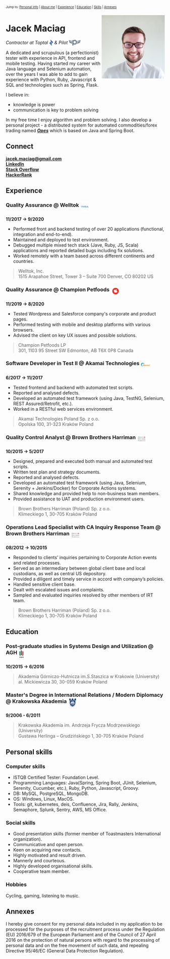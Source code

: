 <sub><sup>Jump to: [Personal info](#personal-information) | [About me](#about-me) | [Experience](#experience) | [Education](#education) | [Skills](#personal-skills) | [Annexes](#annexes)</sup></sub>
<div style="text-align: right"><img src="https://github.com/JDelorean/resume/blob/master/res/me.jpg" alt="It's me!" align="right" unselectable="on" width="200"/></div>
<script>console.log('this is a script')</script>

# Jacek Maciag
*Contractor at Toptal <img src="https://github.com/JDelorean/resume/blob/master/res/toptal_logo.jpg" alt="Toptal" height="18" align="top"/>
& 
Pilot <img src="https://github.com/JDelorean/resume/blob/master/res/pilot_logo.svg" alt="Pilot" height="18" align="top"/>*

A dedicated and scrupulous (a perfectionist) tester with experience in API, frontend and mobile testing. 
Having started my career with Java language and Selenium automation, over the years I was able to add to gain experience
with Python, Ruby, Javascript & SQL and technologies such as Spring, Flask.

I believe in:
* knowledge is power
* communication is key to problem solving

In my free time I enjoy algorithm and problem solving. I also develop a personal project - 
a distributed system for automated commodities/forex trading named
*[**Opes**](https://github.com/search?q=Jdelorean%2Fopes&type=Repositories)* 
which is based on Java and Spring Boot.

## Connect
**<a href="jacek.maciag@gmail.com">jacek.maciag@gmail.com</a>**  
**<a href="https://www.linkedin.com/in/jacek-maciag-7174622a/" target="_blank">LinkedIn</a>**  
**<a href="https://stackoverflow.com/users/5620699/jdelorean" target="_blank">Stack Overflow</a>**  
**<a href="https://www.hackerrank.com/JDelorean?hr_r=1" target="_blank">HackerRank</a>**  

## Experience

### Quality Assurance @ Welltok <img src="https://github.com/JDelorean/resume/blob/master/res/welltok_logo.jpg" alt="Welltok" height="30" align="top"/>
**11/2017 → 9/2020**  

* Performed front and backend testing of over 20 applications (functional, integration and end-to-end).  
* Maintained and deployed to test environment.  
* Debugged multiple mixed tech stack (Jave, Ruby, JS, Scala) applications and reported detailed bugs including fix solutions.
* Worked remotely with a team based across different continents and countries.

>Welltok, Inc.  
>1515 Arapahoe Street, Tower 3 – Suite 700 Denver, CO 80202 US

### Quality Assurance @ Champion Petfoods <img src="https://github.com/JDelorean/resume/blob/master/res/cpf_logo.jpg" alt="Champion Petfoods" height="30" align="top"/>
**11/2019 → 8/2020**  

* Tested Wordpress and Salesforce company's corporate and product pages.
* Performed testing with mobile and desktop platforms with various browsers.
* Advised the client on key UX issues and possible solutions.
 
>Champion Petfoods LP  
>301, 1103 95 Street SW Edmonton, AB T6X 0P8 Canada

### Software Developer in Test II @ Akamai Technologies <img src="https://github.com/JDelorean/resume/blob/master/res/akamai_logo.jpg" alt="Akamai" height="30" align="top"/>
**6/2017 → 11/2017**  

* Tested frontend and backend with automated test scripts.
* Reported and analysed defects.
* Developed an automated test framework (using Java, TestNG, Selenium, REST Assured/Retrofit, etc.).
* Worked in a RESTful web services environment.

>Akamai Technologies Poland Sp. z o.o.  
>Opolska 100, 31-323 Kraków Poland

### Quality Control Analyst @ Brown Brothers Harriman <img src="https://github.com/JDelorean/resume/blob/master/res/bbh_logo.png" alt="Brown Brothers Harriman" height="30" align="top"/>
**10/2015 → 5/2017**  

* Designed, prepared and executed both manual and automated test scripts.
* Written test plan and strategy documents.
* Reported and analysed defects.
* Developed an automated test framework (using Java, Selenium, Serenity + Jenkins/Docker) for Corporate Actions systems.
* Shared knowledge and provided help to non-business team members.
* Provided assistance to UAT and production environment users.

>Brown Brothers Harriman (Poland) Sp. z o.o.  
>Klimeckiego 1, 30-705 Kraków Poland

### Operations Lead Specialist with CA Inquiry Response Team @ Brown Brothers Harriman <img src="https://github.com/JDelorean/resume/blob/master/res/bbh_logo.png" alt="Brown Brothers Harriman" height="30" align="top"/>
**08/2012 → 10/2015**  

* Responded to clients’ inquiries pertaining to Corporate Action events and related processes.
* Served as an intermediary between global client base and local custodians, as well as central US depository.
* Provided a diligent and timely service in accord with company’s policies.
* Handled sensitive client base.
* Dealt with escalated issues and complaints.
* Sampled and evaluated inquiries resolved by other members of IRT team.

>Brown Brothers Harriman (Poland) Sp. z o.o.  
>Klimeckiego 1, 30-705 Kraków Poland

## Education

### Post-graduate studies in Systems Design and Utilization @ AGH <img src="https://github.com/JDelorean/resume/blob/master/res/agh_logo.jpg" alt="AGH" height="30" align="top"/>
**10/2015 → 6/2016**  

>Akademia Górniczo-Hutnicza im.S.Staszica w Krakowie (University)  
>al. Mickiewicza 30, 30-059 Kraków Poland

### Master's Degree in International Relations / Modern Diplomacy @ Krakowska Akademia <img src="https://github.com/JDelorean/resume/blob/master/res/ak_logo.jpg" alt="Krakowska Akademia" height="30" align="top"/>
**9/2006 - 6/2011**  

>Krakowska Akademia im. Andrzeja Frycza Modrzewskiego (University)  
>Gustawa Herlinga – Grudzińskiego 1, 30-705 Kraków Poland

## Personal skills

### Computer skills
* ISTQB Certified Tester: Foundation Level.
* Programming Languages: 
<span title="">Java(Spring, Spring Boot, JUnit, Selenium, Serenity, Cucumber, etc.)</span>, Ruby, Python, Javascript, Groovy.
* DB: MySQL, PostgreSQL, MongoDB.
* OS: Windows, Linux, MacOS.
* Tools: git, kubernetes, deis, Confluence, Jira, Rally, Jenkins, Semaphore, Splunk, Sentry, AWS, MS Office.

### Social skills
* Good presentation skills (former member of Toastmasters International organization).
* Communicative and open person. 
* Keen on acquiring new contacts.
* Highly motivated and result driven.
* Mannerly and courteous.
* Highly developed organisational skills.
* Cooperative team member.

### Hobbies
Cycling, gaming, listening to music.

## Annexes
I hereby give consent for my personal data included in my application to be processed for the purposes 
of the recruitment process under the Regulation (EU) 2016/679 of the European Parliament and 
of the Council of 27 April 2016 on the protection of natural persons with regard to the processing 
of personal data and on the free movement of such data, and repealing Directive 95/46/EC 
(General Data Protection Regulation).

